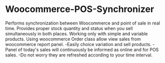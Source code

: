 Woocommerce-POS-Synchronizer
============================

Performs  synchronization  between Woocommerce  and point of sale in real time. 
Provides proper stock quantity and status when you sell simultaneously in both places.
Working only with simple and variable products.
Using woocommerce Order class allow  view sales from woocommerce report panel.
-Еasily choice variation and sell products.
-Panel of today's sales will continuously be informed as online and for POS sales.
-Do not worry they are refreshed according to your time interval.

